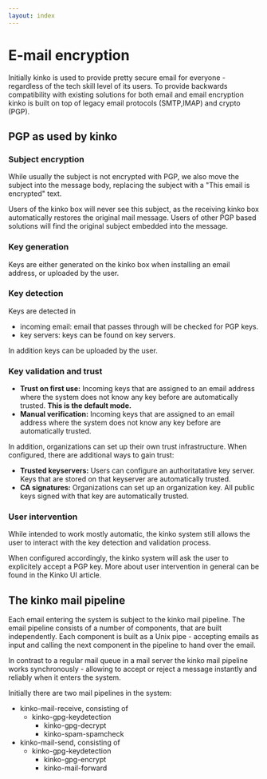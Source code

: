 ```yaml
---
layout: index
---
```


# E-mail encryption

Initially kinko is used to provide pretty secure email for everyone - regardless of the tech skill
level of its users. To provide backwards compatibility with existing solutions for both email and
email encryption kinko is built on top of legacy email protocols (SMTP,IMAP) and crypto (PGP).

<a name='gpg'></a>
## PGP as used by kinko

### Subject encryption

While usually the subject is not encrypted with PGP, we also move the subject into the message body,
replacing the subject with a "This email is encrypted" text.

Users of the kinko box will never see this subject, as the receiving kinko box automatically
restores the original mail message. Users of other PGP based solutions will find the original subject
embedded into the message.

### Key generation

Keys are either generated on the kinko box when installing an email address, or uploaded by the user.

### Key detection

Keys are detected in

- incoming email: email that passes through will be checked for PGP keys.
- key servers: keys can be found on key servers.

In addition keys can be uploaded by the user.

### Key validation and trust

- **Trust on first use:** Incoming keys that are assigned to an email address
  where the system does not know any key before are automatically trusted.
  **This is the default mode.** 
- **Manual verification:** Incoming keys that are assigned to an email address
  where the system does not know any key before are automatically trusted.

In addition, organizations can set up their own trust infrastructure. When configured, there are
additional ways to gain trust:

- **Trusted keyservers:** Users can configure an authoritatative key server. Keys that are stored on that
  keyserver are automatically trusted.
- **CA signatures:** Organizations can set up an organization key. All public keys signed with that key are
  automatically trusted.

### User intervention

While intended to work mostly automatic, the kinko system still allows the user to interact
with the key detection and validation process.

When configured accordingly, the kinko system will ask the user to explicitely accept a PGP key.
More about user intervention in general can be found in the Kinko UI article. 

<a name='mail_pipeline'></a>
## The kinko mail pipeline

Each email entering the system is subject to the kinko mail pipeline. The email pipeline consists
of a number of components, that are built independently. Each component is built as a Unix pipe -
accepting emails as input and calling the next component in the pipeline to hand over the email.

In contrast to a regular mail queue in a mail server the kinko mail pipeline works synchronously -
allowing to accept or reject a message instantly and reliably when it enters the system.

Initially there are two mail pipelines in the system:

- kinko-mail-receive, consisting of 
  - kinko-gpg-keydetection
	- kinko-gpg-decrypt
	- kinko-spam-spamcheck
- kinko-mail-send, consisting of
  - kinko-gpg-keydetection
	- kinko-gpg-encrypt
	- kinko-mail-forward

